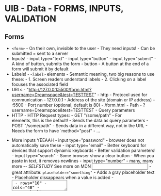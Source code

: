 # UIB - Data - FORMS, INPUTS, VALIDATION

## Forms

- `<form>`
        - On their own, invisible to the user
        - They need inputs!
        - Can be submitted = sent to a server
- Inputs!
        - input type="text"
        - input type="button"
        - input type="submit"
                - A kind of button, submits the form
        - button
                - A button at the end of a form will submit it by default
- Labels!
        - `<label>` elements
                - Semantic meaning, two big reasons to use these:
                        - 1. Screen readers understand labels
                        - 2. Clicking on a label focuses the associated field
- URLs
        - "http://127.0.0.1:5500/form.html?username=Dreamspace&test=TESTTEST"
                - http - Protocol used for communication
                - 127.0.0.1 - Address of the site (domain or IP address)
                - :5500 - Port number (optional, default is 80)
                - /form.html - Path
                - ?username=Dreamspace&test=TESTTEST - Query parameters
- HTTP
        - HTTP Request types:
                - GET "/some/path"
                        - For <form> elements, this is the default!
                        - Sends the data as query parameters
                - POST "/some/path"
                        - Sends data in a different way, not in the URL
                        - Needs the form to have `method="post"
                - ...
- More inputs YEEAAH
        - input type="password" - browser does not automatically save these
        - input type="email"
                - Better keyboard for devices that support dynamic keyboards
                - Better validation parameters!
        - input type="search"
                - Some browser show a clear button
                - When you paste in text, it removes newlines
        - input type="number"
        - many, many more -- *SELFSTUDY* See more on MDN <input>
        - great attribute: `placeholder="something"`
                - Adds a gray placeholder text
                - Placeholder dissappears when a value is added
        - <textarea>
                - rows="10"
                - cols="40" 
        - type="checkbox"
                - `checked` attribute if you want it to be checked by default
                        - "opt in" OR "opt out"
                - value when submitting is the text "on"
         - values for inputs generally are given with the "value" attribute
                - Except when it is not!
        - type="radio"
                - multiple options with the same name
                - radiobuttons with the same name form a radio button group
        - `<select>`, `<option>`


## Wrapping our inputs

        <fieldset>
            <legend>Select your favourite day</legend>
      
        fieldset {
            border-color: red;
            border-width: 10px;
        }
        legend { 
            color: red;
        }
        input[type="text"] {
            width: 100%;
        } 
            
            
*Live coding* Submitting a form to an existing backend
- formspree.io


## Form validation

- Client-side validation
        - `required`
        - `minlength` && `maxlength`
        - `min` && `max` -- relevant for numbers only!
        - `pattern` -- uses regular expressions ("regex")
                - Self study, check MDN
        - `type` -- this already can have automatic validation
- Server-side validation
        - important for real applications
        - do not trust data coming from the client, always check it!
- CSS!
        - Validation pseudoclasses!
                - :valid
                - :invalid


## Better selects

- Other option for selects -- <datalist>
        
      <input list="ice-cream-flavors" name="flava" id="choice">
      <datalist id="ice-cream-flavors">
        <option value="Mango">
        <option value="Pear">
        <option value="Vanilla">
        <option value="Rum">
      </datalist>
      
- Better normal selects using <optgroup>

      <label for="selection">Select a dino</label>
      <select name="dinosaurs" id="selection">
        <optgroup label="Theropods">
          <option value="trex">Tyrannosauruses are the best, choose this!</option>
          <option>Valociraptor</option>
          <option>Deinonzychus</option>
        </optgroup>
        <optgroup label="Sauropods">
          <option>Test1</option>
          <option>Test2</option>
          <option>Test3</option>
        </optgroup>
      </select>
 

